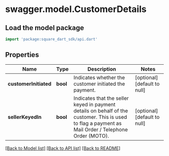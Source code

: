 # swagger.model.CustomerDetails

## Load the model package
```dart
import 'package:square_dart_sdk/api.dart'
```

## Properties
Name | Type | Description | Notes
------------ | ------------- | ------------- | -------------
**customerInitiated** | **bool** | Indicates whether the customer initiated the payment. | [optional] [default to null]
**sellerKeyedIn** | **bool** | Indicates that the seller keyed in payment details on behalf of the customer. This is used to flag a payment as Mail Order / Telephone Order (MOTO). | [optional] [default to null]

[[Back to Model list]](../README.md#documentation-for-models) [[Back to API list]](../README.md#documentation-for-api-endpoints) [[Back to README]](../README.md)

